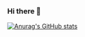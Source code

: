 ### Hi there 👋
[![Anurag's GitHub stats](https://github-readme-stats.vercel.app/api?username=GuillaumeLeBerreBIT&show_icons=true&theme=tokyonight)](https://github.com/anuraghazra/github-readme-stats)
<!--
**GuillaumeLeBerreBIT/GuillaumeLeBerreBIT** is a ✨ _special_ ✨ repository because its `README.md` (this file) appears on your GitHub profile.

Here are some ideas to get you started:

- 🔭 I’m currently working on ...
- 🌱 I’m currently learning ...
- 👯 I’m looking to collaborate on ...
- 🤔 I’m looking for help with ...
- 💬 Ask me about ...
- 📫 How to reach me: ...
- 😄 Pronouns: ...
- ⚡ Fun fact: ...
-->
